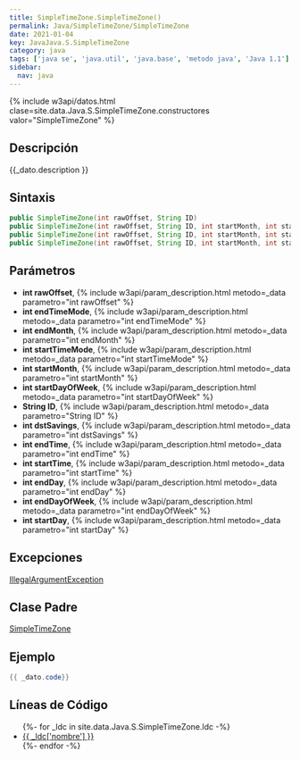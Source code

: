 ```yaml
---
title: SimpleTimeZone.SimpleTimeZone()
permalink: Java/SimpleTimeZone/SimpleTimeZone
date: 2021-01-04
key: JavaJava.S.SimpleTimeZone
category: java
tags: ['java se', 'java.util', 'java.base', 'metodo java', 'Java 1.1']
sidebar: 
  nav: java
---
```


{% include w3api/datos.html clase=site.data.Java.S.SimpleTimeZone.constructores valor="SimpleTimeZone" %}

## Descripción
{{_dato.description }}

## Sintaxis
~~~java
public SimpleTimeZone(int rawOffset, String ID)
public SimpleTimeZone(int rawOffset, String ID, int startMonth, int startDay, int startDayOfWeek, int startTime, int endMonth, int endDay, int endDayOfWeek, int endTime)
public SimpleTimeZone(int rawOffset, String ID, int startMonth, int startDay, int startDayOfWeek, int startTime, int endMonth, int endDay, int endDayOfWeek, int endTime, int dstSavings)
public SimpleTimeZone(int rawOffset, String ID, int startMonth, int startDay, int startDayOfWeek, int startTime, int startTimeMode, int endMonth, int endDay, int endDayOfWeek, int endTime, int endTimeMode, int dstSavings)
~~~

## Parámetros
* **int rawOffset**,  {% include w3api/param_description.html metodo=_data parametro="int rawOffset" %}
* **int endTimeMode**,  {% include w3api/param_description.html metodo=_data parametro="int endTimeMode" %}
* **int endMonth**,  {% include w3api/param_description.html metodo=_data parametro="int endMonth" %}
* **int startTimeMode**,  {% include w3api/param_description.html metodo=_data parametro="int startTimeMode" %}
* **int startMonth**,  {% include w3api/param_description.html metodo=_data parametro="int startMonth" %}
* **int startDayOfWeek**,  {% include w3api/param_description.html metodo=_data parametro="int startDayOfWeek" %}
* **String ID**,  {% include w3api/param_description.html metodo=_data parametro="String ID" %}
* **int dstSavings**,  {% include w3api/param_description.html metodo=_data parametro="int dstSavings" %}
* **int endTime**,  {% include w3api/param_description.html metodo=_data parametro="int endTime" %}
* **int startTime**,  {% include w3api/param_description.html metodo=_data parametro="int startTime" %}
* **int endDay**,  {% include w3api/param_description.html metodo=_data parametro="int endDay" %}
* **int endDayOfWeek**,  {% include w3api/param_description.html metodo=_data parametro="int endDayOfWeek" %}
* **int startDay**,  {% include w3api/param_description.html metodo=_data parametro="int startDay" %}

## Excepciones
[IllegalArgumentException](/Java/IllegalArgumentException/)

## Clase Padre
[SimpleTimeZone](/Java/SimpleTimeZone/)

## Ejemplo
~~~java
{{ _dato.code}}
~~~

## Líneas de Código
<ul>
{%- for _ldc in site.data.Java.S.SimpleTimeZone.ldc -%}
   <li>
       <a href="{{_ldc['url'] }}">{{ _ldc['nombre'] }}</a>
   </li>
{%- endfor -%}
</ul>
